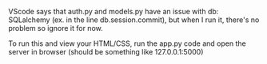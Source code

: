 VScode says that auth.py and models.py have an issue with db: SQLalchemy (ex. in the line db.session.commit), but when I run it, there's no problem so ignore it for now.

To run this and view your HTML/CSS, run the app.py code and open the server in browser (should be something like 127.0.0.1:5000)